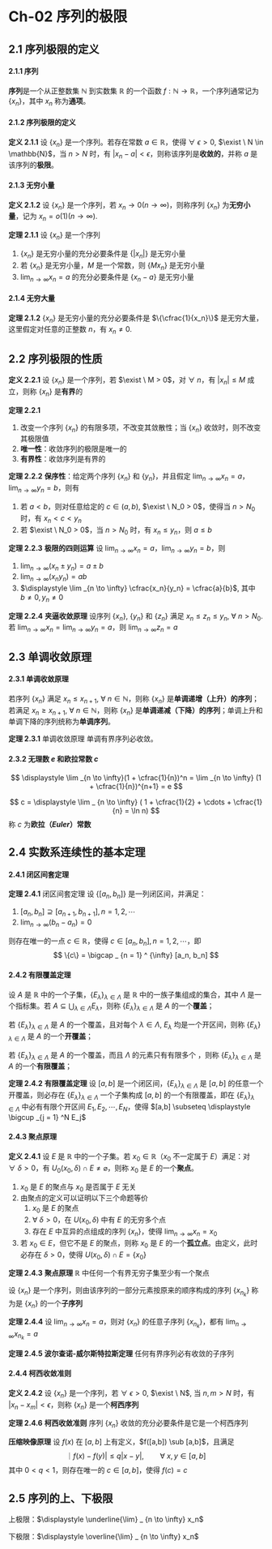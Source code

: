 # Ch-02  序列的极限

## 2.1  序列极限的定义

#### 2.1.1  序列

**序列**是一个从正整数集 $\mathbb{N}$ 到实数集 $\mathbb{R}$ 的一个函数 $f:\mathbb{N} \to \mathbb{R}$，一个序列通常记为 $\{x_n\}$，其中 $x_n$ 称为**通项**。



#### 2.1.2  序列极限的定义

**定义  2.1.1**    设 $\{x_n\}$ 是一个序列。若存在常数 $a \in \mathbb{R}$，使得 $\forall \ \epsilon > 0$, $\exist \ N \in \mathbb{N}$，当 $n > N$ 时，有 $|x_n-a| < \epsilon$，则称该序列是**收敛的**，并称 $a$ 是该序列的**极限**。



#### 2.1.3  无穷小量

**定义  2.1.2**    设 $\{x_n\}$ 是一个序列，若 $x_n \to 0(n \to \infty)$，则称序列 $\{x_n\}$ 为**无穷小量**，记为 $x_n = o(1)(n \to \infty)$. 

**定理  2.1.1**    设 $\{x_n\}$ 是一个序列

1. $\{x_n\}$ 是无穷小量的充分必要条件是 $\{|x_n|\}$ 是无穷小量
2. 若 $\{x_n\}$ 是无穷小量，$M$ 是一个常数，则 $\{Mx_n\}$ 是无穷小量
3. $\displaystyle \lim _ {n \to \infty} x_n = a$ 的充分必要条件是 $\{x_n-a\}$ 是无穷小量



#### 2.1.4  无穷大量

**定理  2.1.2**    $\{x_n\}$ 是无穷小量的充分必要条件是 $\{\cfrac{1}{x_n}\}$ 是无穷大量，这里假定对任意的正整数 $n$，有 $x_n \neq 0$. 



## 2.2  序列极限的性质

**定义  2.2.1**    设 $\{x_n\}$ 是一个序列，若 $\exist \ M > 0$，对 $\forall \ n$，有 $|x_n| \leq M$ 成立，则称 $\{x_n\}$ 是**有界**的



**定理  2.2.1**  

1. 改变一个序列 $\{x_n\}$ 的有限多项，不改变其敛散性；当 $\{x_n\}$ 收敛时，则不改变其极限值
2. **唯一性**：收敛序列的极限是唯一的
3. **有界性**：收敛序列是有界的



**定理 2.2.2**    **保序性**：给定两个序列 $\{x_n\}$ 和 $\{y_n\}$，并且假定 $\displaystyle \lim _{n \to \infty} x_n = a$，$\displaystyle \lim _{n \to \infty} y_n = b$，则有

1. 若 $a < b$，则对任意给定的 $c \in (a,b)$, $\exist \ N_0 > 0$，使得当 $n > N_0$ 时，有 $x_n < c < y_n$ 
2. 若 $\exist \ N_0 > 0$，当 $n > N_0$ 时，有 $x_n \leq y_n$，则 $a \leq b$ 



**定理  2.2.3**  **极限的四则运算**    设 $\displaystyle \lim _{n \to \infty} x_n = a$，$\displaystyle \lim _{n \to \infty} y_n = b$，则

1. $\displaystyle \lim _{n \to \infty} (x_n \pm y_n) = a \pm b$ 
2. $\displaystyle \lim _{n \to \infty} (x_n y_n) = ab$
3. $\displaystyle \lim _{n \to \infty} \cfrac{x_n}{y_n} = \cfrac{a}{b}$, 其中 $b \neq 0, y_n \neq 0$ 



**定理  2.2.4**  **夹逼收敛原理**    设序列 $\{x_n\}$, $\{y_n\}$ 和 $\{z_n\}$ 满足 $x_n \leq z_n \leq y_n$, $\forall \ n > N_0$. 若  $\displaystyle \lim _{n \to \infty} x_n = \displaystyle \lim _{n \to \infty} y_n = a$，则  $\displaystyle \lim _{n \to \infty} z_n = a$ 



## 2.3  单调收敛原理

#### 2.3.1  单调收敛原理

若序列 $\{x_n\}$ 满足 $x_n \leq x_{n+1}$, $\forall \ n \in \mathbb{N}$，则称 $\{x_n\}$ 是**单调递增（上升）的序列**；若满足 $x_n \geq x_{n+1}$, $\forall \ n \in \mathbb{N}$，则称 $\{x_n\}$ 是**单调递减（下降）的序列**；单调上升和单调下降的序列统称为**单调序列**。

**定理  2.3.1**  单调收敛原理    单调有界序列必收敛。



#### 2.3.2  无理数 $e$ 和欧拉常数 $c$ 


$$
\displaystyle \lim _{n \to \infty}(1 + \cfrac{1}{n})^n = \lim _{n \to \infty} (1 + \cfrac{1}{n})^{n+1} = e
$$

$$
c = \displaystyle \lim _ {n \to \infty} ( 1 + \cfrac{1}{2} + \cdots + \cfrac{1}{n} = \ln n)
$$
称 $c$ 为**欧拉（$Euler$）常数** 



## 2.4  实数系连续性的基本定理

#### 2.4.1  闭区间套定理

**定理  2.4.1**  闭区间套定理    设 $\{[a_n,b_n]\}$ 是一列闭区间，并满足：

1. $[a_n, b_n] \supseteq [a_{n+1}, b_{n+1}], n = 1, 2, \cdots$ 
2. $\displaystyle \lim _{n \to \infty} (b_n - a_n) = 0$ 

则存在唯一的一点 $c \in \mathbb{R}$，使得 $c \in [a_n, b_n], n = 1, 2, \cdots$，即
$$
\{c\} = \bigcap _ {n = 1} ^ {\infty} [a_n, b_n]
$$



#### 2.4.2  有限覆盖定理

设 $A$ 是 $\mathbb{R}$ 中的一个子集，$\{E_{\lambda}\}_ {\lambda \in \Lambda}$ 是 $\mathbb{R}$ 中的一族子集组成的集合，其中 $\Lambda$ 是一个指标集。若 $A \subseteq \displaystyle \bigcup _ {\lambda \in \Lambda} E _ {\lambda}$，则称 $\{E_{\lambda}\}_ {\lambda \in \Lambda}$ 是 $A$ 的一个**覆盖**；

若 $\{E_{\lambda}\}_ {\lambda \in \Lambda}$ 是 $A$ 的一个覆盖，且对每个 $\lambda \in \Lambda$, $E_{\lambda}$ 均是一个开区间，则称 $\{E_{\lambda}\}_ {\lambda \in \Lambda}$ 是 $A$ 的一个**开覆盖**；

若 $\{E_{\lambda}\}_ {\lambda \in \Lambda}$ 是 $A$ 的一个覆盖，而且 $\Lambda$ 的元素只有有限多个 ，则称 $\{E_{\lambda}\}_ {\lambda \in \Lambda}$ 是 $A$ 的一个**有限覆盖**；

**定理  2.4.2**  **有限覆盖定理**    设 $[a,b]$ 是一个闭区间，$\{E_{\lambda}\}_{\lambda \in \Lambda}$ 是 $[a,b]$ 的任意一个开覆盖，则必存在 $\{E_{\lambda}\}_{\lambda \in \Lambda}$ 一个子集构成 $[a,b]$ 的一个有限覆盖，即在 $\{E_{\lambda}\}_{\lambda \in \Lambda}$ 中必有有限个开区间 $E_1, E_2, \cdots, E_N$，使得 $[a,b] \subseteq \displaystyle \bigcup _{j = 1} ^N E_j$ 



#### 2.4.3  聚点原理

**定义  2.4.1**    设 $E$ 是 $\mathbb{R}$ 中的一个子集。若 $x_0 \in \mathbb{R}$（$x_0$ 不一定属于 $E$）满足：对 $\forall \ \delta > 0$，有 $U_0(x_0, \delta) \cap E \neq \varnothing$，则称 $x_0$ 是 $E$ 的一个**聚点**。

1. $x_0$ 是 $E$ 的聚点与 $x_0$ 是否属于 $E$ 无关
2. 由聚点的定义可以证明以下三个命题等价
   1. $x_0$ 是 $E$ 的聚点
   2. $\forall \ \delta > 0$，在 $U(x_0, \delta)$ 中有 $E$ 的无穷多个点
   3. 存在 $E$ 中互异的点组成的序列 $\{x_n\}$，使得 $\displaystyle \lim _{n \to \infty} x_n = x_0$ 
3. 若 $x_0 \in E$，但它不是 $E$ 的聚点，则称 $x_0$ 是 $E$ 的一个**孤立点**。由定义，此时必存在 $\delta > 0$，使得 $U(x_0, \delta) \cap E = \{x_0\}$ 



**定理  2.4.3**  **聚点原理**    $\mathbb{R}$ 中任何一个有界无穷子集至少有一个聚点



设 $\{x_n\}$ 是一个序列，则由该序列的一部分元素按原来的顺序构成的序列 $\{x_{n_k}\}$ 称为是 $\{x_n\}$ 的一个**子序列** 

**定理  2.4.4**    设 $\displaystyle \lim _ {n \to \infty} x_n = a$，则对 $\{x_n\}$ 的任意子序列 $\{x_{n_k}\}$，都有 $\displaystyle \lim _ {n \to \infty} x_{n_k} = a$ 



**定理  2.4.5**  **波尔查诺-威尔斯特拉斯定理**    任何有界序列必有收敛的子序列



#### 2.4.4  柯西收敛准则

**定义  2.4.2**    设 $\{x_n\}$ 是一个序列，若 $\forall \ \epsilon > 0$, $\exist \ N$, 当 $n, m > N$ 时，有 $|x_n - x_m| < \epsilon$，则称 $\{x_n\}$ 是一个**柯西序列** 

**定理  2.4.6**  **柯西收敛准则**    序列 $\{x_n\}$ 收敛的充分必要条件是它是一个柯西序列



**压缩映像原理**    设 $f(x)$ 在 $[a,b]$ 上有定义，$f([a,b]) \sub [a,b]$，且满足
$$
｜f(x) - f(y) | \leq q|x-y|, \qquad \forall \ x, y \in [a,b]
$$
其中 $0 < q < 1$，则存在唯一的 $c \in [a,b]$，使得 $f(c) = c$ 



## 2.5  序列的上、下极限

上极限：$\displaystyle \underline{\lim} _ {n \to \infty} x_n$ 

下极限：$\displaystyle \overline{\lim} _ {n \to \infty} x_n$ 





